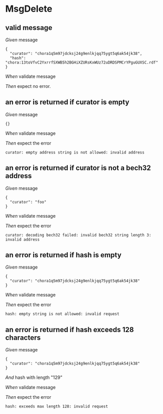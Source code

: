 # MsgDelete

## valid message

_Given_ message

```
{
  "curator": "chora1q5m97jdcksj24g9enlkjqq75ygt5q6ak54jk38",
  "hash": "chora:13toVfvC2YxrrfSXWB5h2BGHiXZURsKxWUz72uDRDSPMCrYPguGUXSC.rdf"
}
```

_When_ validate message

_Then_ expect no error.

## an error is returned if curator is empty

_Given_ message

```
{}
```

_When_ validate message

_Then_ expect the error

```
curator: empty address string is not allowed: invalid address
```

## an error is returned if curator is not a bech32 address

_Given_ message

```
{
  "curator": "foo"
}
```

_When_ validate message

_Then_ expect the error

```
curator: decoding bech32 failed: invalid bech32 string length 3: invalid address
```

## an error is returned if hash is empty

_Given_ message

```
{
  "curator": "chora1q5m97jdcksj24g9enlkjqq75ygt5q6ak54jk38"
}
```

_When_ validate message

_Then_ expect the error

```
hash: empty string is not allowed: invalid request
```

## an error is returned if hash exceeds 128 characters

_Given_ message

```
{
  "curator": "chora1q5m97jdcksj24g9enlkjqq75ygt5q6ak54jk38"
}
```

_And_ hash with length "129"

_When_ validate message

_Then_ expect the error

```
hash: exceeds max length 128: invalid request
```
